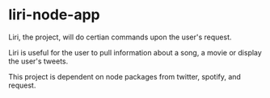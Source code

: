 # liri-node-app
Liri, the project, will do certian commands upon the user's request.

Liri is useful for the user to pull information about a song, a movie or display the user's tweets.

This project is dependent on node packages from twitter, spotify, and request. 